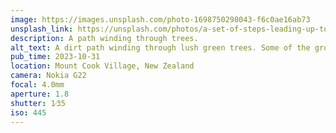```yaml
---
image: https://images.unsplash.com/photo-1698750298043-f6c0ae16ab73
unsplash_link: https://unsplash.com/photos/a-set-of-steps-leading-up-to-the-top-of-a-hill-8W9UvkoQ43E
description: A path winding through trees.
alt_text: A dirt path winding through lush green trees. Some of the ground is covered in moss, and there are thick wooden beams creating a set of stairs.
pub_time: 2023-10-31
location: Mount Cook Village, New Zealand
camera: Nokia G22
focal: 4.0mm
aperture: 1.8
shutter: 1⁄35
iso: 445
---
```

